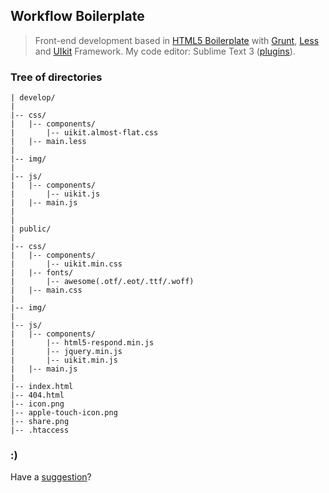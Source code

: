 ## Workflow Boilerplate

> Front-end development based in [HTML5 Boilerplate](http://h5bp.com) with [Grunt](http://gruntjs.com), [Less](http://lesscss.org) and [UIkit](http://getuikit.com) Framework. My code editor: Sublime Text 3 ([plugins](https://gist.github.com/leandrow/f9cbcd779b6153f6030f)).


### Tree of directories

```
| develop/
|
|-- css/
|   |-- components/
|   	|-- uikit.almost-flat.css
|   |-- main.less
|
|-- img/
|
|-- js/
|   |-- components/
|   	|-- uikit.js
|   |-- main.js
|
|
| public/
|
|-- css/
|   |-- components/
|       |-- uikit.min.css
|   |-- fonts/
|       |-- awesome(.otf/.eot/.ttf/.woff)
|   |-- main.css
|
|-- img/
|
|-- js/
|   |-- components/
|       |-- html5-respond.min.js
|       |-- jquery.min.js
|       |-- uikit.min.js
|   |-- main.js
|
|-- index.html
|-- 404.html
|-- icon.png
|-- apple-touch-icon.png
|-- share.png
|-- .htaccess
```

### :)

Have a [suggestion](https://github.com/leandrow/workflow-boilerplate/issues)?